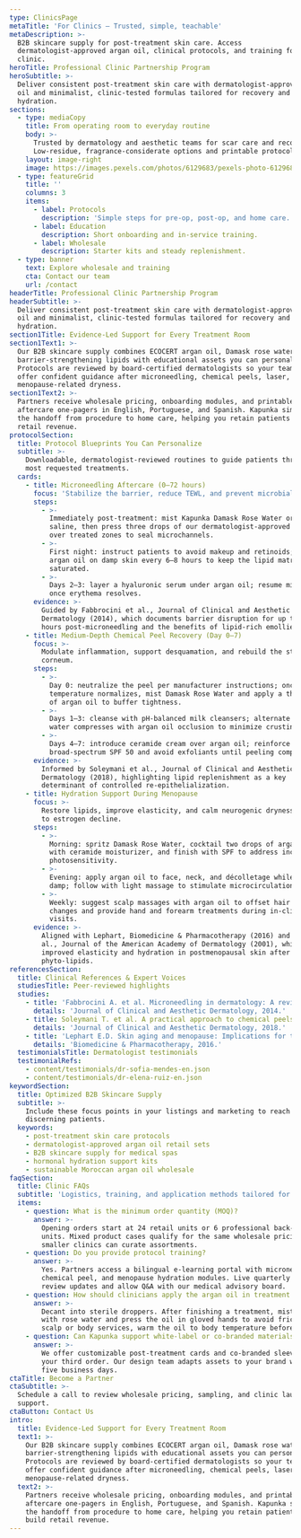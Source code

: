 ```yaml
---
type: ClinicsPage
metaTitle: 'For Clinics — Trusted, simple, teachable'
metaDescription: >-
  B2B skincare supply for post-treatment skin care. Access
  dermatologist-approved argan oil, clinical protocols, and training for your
  clinic.
heroTitle: Professional Clinic Partnership Program
heroSubtitle: >-
  Deliver consistent post-treatment skin care with dermatologist-approved argan
  oil and minimalist, clinic-tested formulas tailored for recovery and hormonal
  hydration.
sections:
  - type: mediaCopy
    title: From operating room to everyday routine
    body: >-
      Trusted by dermatology and aesthetic teams for scar care and recovery.
      Low-residue, fragrance-considerate options and printable protocols.
    layout: image-right
    image: https://images.pexels.com/photos/6129683/pexels-photo-6129683.jpeg?auto=compress&cs=tinysrgb&w=1920
  - type: featureGrid
    title: ''
    columns: 3
    items:
      - label: Protocols
        description: 'Simple steps for pre-op, post-op, and home care.'
      - label: Education
        description: Short onboarding and in-service training.
      - label: Wholesale
        description: Starter kits and steady replenishment.
  - type: banner
    text: Explore wholesale and training
    cta: Contact our team
    url: /contact
headerTitle: Professional Clinic Partnership Program
headerSubtitle: >-
  Deliver consistent post-treatment skin care with dermatologist-approved argan
  oil and minimalist, clinic-tested formulas tailored for recovery and hormonal
  hydration.
section1Title: Evidence-Led Support for Every Treatment Room
section1Text1: >-
  Our B2B skincare supply combines ECOCERT argan oil, Damask rose water, and
  barrier-strengthening lipids with educational assets you can personalize.
  Protocols are reviewed by board-certified dermatologists so your team can
  offer confident guidance after microneedling, chemical peels, laser, or
  menopause-related dryness.
section1Text2: >-
  Partners receive wholesale pricing, onboarding modules, and printable
  aftercare one-pagers in English, Portuguese, and Spanish. Kapunka simplifies
  the handoff from procedure to home care, helping you retain patients and build
  retail revenue.
protocolSection:
  title: Protocol Blueprints You Can Personalize
  subtitle: >-
    Downloadable, dermatologist-reviewed routines to guide patients through the
    most requested treatments.
  cards:
    - title: Microneedling Aftercare (0–72 hours)
      focus: 'Stabilize the barrier, reduce TEWL, and prevent microbial contamination.'
      steps:
        - >-
          Immediately post-treatment: mist Kapunka Damask Rose Water or sterile
          saline, then press three drops of our dermatologist-approved argan oil
          over treated zones to seal microchannels.
        - >-
          First night: instruct patients to avoid makeup and retinoids; reapply
          argan oil on damp skin every 6–8 hours to keep the lipid matrix
          saturated.
        - >-
          Days 2–3: layer a hyaluronic serum under argan oil; resume mineral SPF
          once erythema resolves.
      evidence: >-
        Guided by Fabbrocini et al., Journal of Clinical and Aesthetic
        Dermatology (2014), which documents barrier disruption for up to 48
        hours post-microneedling and the benefits of lipid-rich emollients.
    - title: Medium-Depth Chemical Peel Recovery (Day 0–7)
      focus: >-
        Modulate inflammation, support desquamation, and rebuild the stratum
        corneum.
      steps:
        - >-
          Day 0: neutralize the peel per manufacturer instructions; once skin
          temperature normalizes, mist Damask Rose Water and apply a thin veil
          of argan oil to buffer tightness.
        - >-
          Days 1–3: cleanse with pH-balanced milk cleansers; alternate rose
          water compresses with argan oil occlusion to minimize crusting.
        - >-
          Days 4–7: introduce ceramide cream over argan oil; reinforce
          broad-spectrum SPF 50 and avoid exfoliants until peeling completes.
      evidence: >-
        Informed by Soleymani et al., Journal of Clinical and Aesthetic
        Dermatology (2018), highlighting lipid replenishment as a key
        determinant of controlled re-epithelialization.
    - title: Hydration Support During Menopause
      focus: >-
        Restore lipids, improve elasticity, and calm neurogenic dryness linked
        to estrogen decline.
      steps:
        - >-
          Morning: spritz Damask Rose Water, cocktail two drops of argan oil
          with ceramide moisturizer, and finish with SPF to address increased
          photosensitivity.
        - >-
          Evening: apply argan oil to face, neck, and décolletage while skin is
          damp; follow with light massage to stimulate microcirculation.
        - >-
          Weekly: suggest scalp massages with argan oil to offset hair density
          changes and provide hand and forearm treatments during in-clinic
          visits.
      evidence: >-
        Aligned with Lephart, Biomedicine & Pharmacotherapy (2016) and Sator et
        al., Journal of the American Academy of Dermatology (2001), which report
        improved elasticity and hydration in postmenopausal skin after topical
        phyto-lipids.
referencesSection:
  title: Clinical References & Expert Voices
  studiesTitle: Peer-reviewed highlights
  studies:
    - title: 'Fabbrocini A. et al. Microneedling in dermatology: A review.'
      details: 'Journal of Clinical and Aesthetic Dermatology, 2014.'
    - title: Soleymani T. et al. A practical approach to chemical peels.
      details: 'Journal of Clinical and Aesthetic Dermatology, 2018.'
    - title: 'Lephart E.D. Skin aging and menopause: Implications for treatment.'
      details: 'Biomedicine & Pharmacotherapy, 2016.'
  testimonialsTitle: Dermatologist testimonials
  testimonialRefs:
    - content/testimonials/dr-sofia-mendes-en.json
    - content/testimonials/dr-elena-ruiz-en.json
keywordSection:
  title: Optimized B2B Skincare Supply
  subtitle: >-
    Include these focus points in your listings and marketing to reach
    discerning patients.
  keywords:
    - post-treatment skin care protocols
    - dermatologist-approved argan oil retail sets
    - B2B skincare supply for medical spas
    - hormonal hydration support kits
    - sustainable Moroccan argan oil wholesale
faqSection:
  title: Clinic FAQs
  subtitle: 'Logistics, training, and application methods tailored for your team.'
  items:
    - question: What is the minimum order quantity (MOQ)?
      answer: >-
        Opening orders start at 24 retail units or 6 professional back-bar
        units. Mixed product cases qualify for the same wholesale pricing so
        smaller clinics can curate assortments.
    - question: Do you provide protocol training?
      answer: >-
        Yes. Partners access a bilingual e-learning portal with microneedling,
        chemical peel, and menopause hydration modules. Live quarterly webinars
        review updates and allow Q&A with our medical advisory board.
    - question: How should clinicians apply the argan oil in treatment rooms?
      answer: >-
        Decant into sterile droppers. After finishing a treatment, mist the skin
        with rose water and press the oil in gloved hands to avoid friction. For
        scalp or body services, warm the oil to body temperature before massage.
    - question: Can Kapunka support white-label or co-branded materials?
      answer: >-
        We offer customizable post-treatment cards and co-branded sleeves after
        your third order. Our design team adapts assets to your brand within
        five business days.
ctaTitle: Become a Partner
ctaSubtitle: >-
  Schedule a call to review wholesale pricing, sampling, and clinic launch
  support.
ctaButton: Contact Us
intro:
  title: Evidence-Led Support for Every Treatment Room
  text1: >-
    Our B2B skincare supply combines ECOCERT argan oil, Damask rose water, and
    barrier-strengthening lipids with educational assets you can personalize.
    Protocols are reviewed by board-certified dermatologists so your team can
    offer confident guidance after microneedling, chemical peels, laser, or
    menopause-related dryness.
  text2: >-
    Partners receive wholesale pricing, onboarding modules, and printable
    aftercare one-pagers in English, Portuguese, and Spanish. Kapunka simplifies
    the handoff from procedure to home care, helping you retain patients and
    build retail revenue.
---
```


<!-- TODO: Translate to Spanish -->
